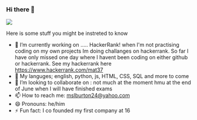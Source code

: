 ### Hi there 👋

<a href="https://donate.redcross.org.uk/appeal/ukraine-crisis-appeal" alt="I support Ukraine's independence"><img src="https://img.shields.io/badge/I%20support-Ukraine's%20independence-yellow?labelColor=005bbb&color=ffd500&style=flat"></a>

Here is some stuff you might be instreted to know

- 🔭 I’m currently working on ..... HackerRank!
    when I'm not practising coding on my own projects Im doing challanges on hackerrank. So far I have only missed one day where I havent been coding on either github or hackerrank. See my hackerrank here https://www.hackerrank.com/mat37
- 🌱 My languges; english, python, js, HTML, CSS, SQL and more to come
- 👯 I’m looking to collaborate on : not much at the moment hmu at the end of June when I will have finished exams
- 📫 How to reach me: mslburton24@yahoo.com 
- 😄 Pronouns: he/him
- ⚡ Fun fact: I co founded my first company at 16
